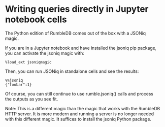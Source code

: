 # Writing queries directly in Jupyter notebook cells

The Python edition of RumbleDB comes out of the box with a JSONiq magic.

If you are in a Jupyter notebook and have installed the jsoniq pip package, you can activate the jsoniq magic with:

```
%load_ext jsoniqmagic
```

Then, you can run JSONiq in standalone cells and see the results:

```
%%jsoniq
{"foobar":1} 
```

Of course, you can still continue to use rumble.jsoniq() calls and process the outputs as you see fit.

Note: This is a different magic than the magic that works with the RumbleDB HTTP server. It is more modern and running a server is no longer needed with this different magic. It suffices to install the jsoniq Python package.&#x20;
